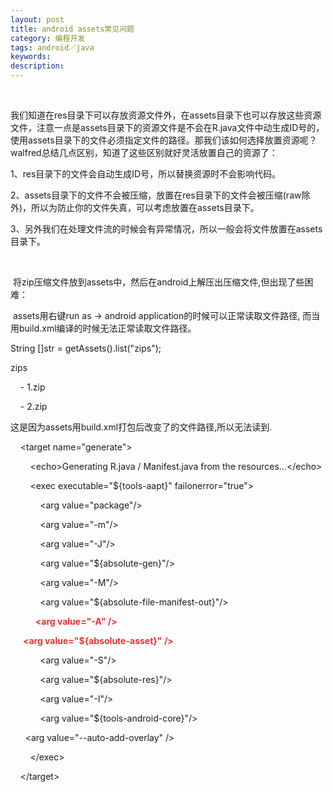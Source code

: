 ```yaml
---
layout: post
title: android assets常见问题
category: 编程开发
tags: android／java
keywords: 
description: 
---
```


 

我们知道在res目录下可以存放资源文件外，在assets目录下也可以存放这些资源文件，注意一点是assets目录下的资源文件是不会在R.java文件中动生成ID号的，使用assets目录下的文件必须指定文件的路径。那我们该如何选择放置资源呢？walfred总结几点区别，知道了这些区别就好灵活放置自己的资源了： 

1、res目录下的文件会自动生成ID号，所以替换资源时不会影响代码。

2、assets目录下的文件不会被压缩，放置在res目录下的文件会被压缩(raw除外)，所以为防止你的文件失真，可以考虑放置在assets目录下。

3、另外我们在处理文件流的时候会有异常情况，所以一般会将文件放置在assets目录下。

 

 将zip压缩文件放到assets中，然后在android上解压出压缩文件,但出现了些困难：

 assets用右键run as -\> android application的时候可以正常读取文件路径,
而当用build.xml编译的时候无法正常读取文件路径。

String []str = getAssets().list("zips");

zips

    - 1.zip

    - 2.zip

这是因为assets用build.xml打包后改变了的文件路径,所以无法读到.

    \<target name="generate"\>

        \<echo\>Generating R.java / Manifest.java from the resources...\</echo\>

        \<exec executable="\${tools-aapt}" failonerror="true"\>

            \<arg value="package"/\>

            \<arg value="-m"/\>

            \<arg value="-J"/\>

            \<arg value="\${absolute-gen}"/\>

            \<arg value="-M"/\>

            \<arg value="\${absolute-file-manifest-out}"/\>

**<span style="color:#e53333;">            \<arg value="-A" /\></span>**

**<span
style="color:#e53333;">      \<arg value="\${absolute-asset}" /\></span>**

            \<arg value="-S"/\>

            \<arg value="\${absolute-res}"/\>

            \<arg value="-I"/\>

            \<arg value="\${tools-android-core}"/\>

      \<arg value="--auto-add-overlay" /\>

        \</exec\>

    \</target\>








